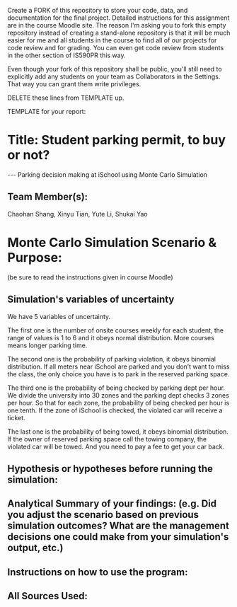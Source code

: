 Create a FORK of this repository to store your code, data, and documentation for the final project. Detailed instructions for this assignment are in the course Moodle site.  The reason I'm asking you to fork this empty repository instead of creating a stand-alone repository is that it will be much easier for me and all students in the course to find all of our projects for code review and for grading. You can even get code review from students in the other section of IS590PR this way.

Even though your fork of this repository shall be public, you'll still need to explicitly add any students on your team as Collaborators in the Settings. That way you can grant them write privileges.

DELETE these lines from TEMPLATE up.

TEMPLATE for your report:

# Title: Student parking permit, to buy or not?
--- Parking decision making at iSchool using Monte Carlo Simulation

## Team Member(s):
Chaohan Shang, Xinyu Tian, Yute Li, Shukai Yao

# Monte Carlo Simulation Scenario & Purpose:
(be sure to read the instructions given in course Moodle)

## Simulation's variables of uncertainty
We have 5 variables of uncertainty. 

The first one is the number of onsite courses weekly for each student, the range of values is 1 to 6 and it obeys normal distribution. More courses means longer parking time.

The second one is the probability of parking violation, it obeys binomial distribution. If all meters near iSchool are parked and you don’t want to miss the class, the only choice you have is to park in the reserved parking space.

The third one is the probability of being checked by parking dept per hour. We divide the university into 30 zones and the parking dept checks 3 zones per hour. So that for each zone, the probability of being checked per hour is one tenth. If the zone of iSchool is checked, the violated car will receive a ticket.

The last one is the probability of being towed, it obeys binomial distribution. If the owner of reserved parking space call the towing company, the violated car will be towed. And you need to pay a fee to get your car back.

## Hypothesis or hypotheses before running the simulation:

## Analytical Summary of your findings: (e.g. Did you adjust the scenario based on previous simulation outcomes?  What are the management decisions one could make from your simulation's output, etc.)

## Instructions on how to use the program:

## All Sources Used:

